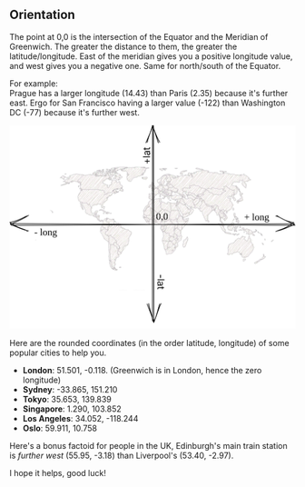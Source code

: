 ## Orientation

The point at 0,0 is the intersection of the Equator and the Meridian of Greenwich. The greater the distance to them, the greater the latitude/longitude. East of the meridian gives you a positive longitude value, and west gives you a negative one. Same for north/south of the Equator.

For example: \
Prague has a larger longitude (14.43) than Paris (2.35) because it's further east. Ergo for San Francisco having a larger value (-122) than Washington DC (-77) because it's further west.

![orientation](./lat-long-orientation.inline.svg)

Here are the rounded coordinates (in the order latitude, longitude) of some popular cities to help you.

- **London**: 51.501, -0.118. (Greenwich is in London, hence the zero longitude)
- **Sydney**: -33.865, 151.210
- **Tokyo**: 35.653, 139.839
- **Singapore**: 1.290, 103.852
- **Los Angeles**: 34.052, -118.244
- **Oslo**: 59.911, 10.758

Here's a bonus factoid for people in the UK, Edinburgh's main train station is _further west_ (55.95, -3.18) than Liverpool's (53.40, -2.97).

I hope it helps, good luck!
